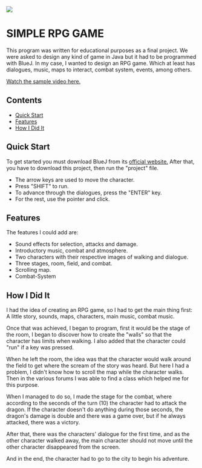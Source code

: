 <img align="center" src="https://image.prntscr.com/image/XCr8S0IoRqm1ZtaYTjQfrQ.png" />

# SIMPLE RPG GAME
This program was written for educational purposes as a final project. 
We were asked to design any kind of game in Java but it had to be programmed with BlueJ.
In my case, I wanted to design an RPG game. Which at least has dialogues, music, maps to interact, combat system, events, among others.

<a href="https://www.youtube.com/watch?v=gI9aBzD2ydY" target="_blank">Watch the sample video here.</a>

## Contents

* [Quick Start](#quick-start)
* [Features](#features)
* [How I Did It](#how)

## <a name="quick-start"></a>Quick Start
To get started you must download BlueJ from its <a href="https://www.bluej.org/" target="_blank">official website.</a> After that, you have to download this project, then run the "project" file.

* The arrow keys are used to move the character.
* Press "SHIFT" to run.
* To advance through the dialogues, press the "ENTER" key.
* For the rest, use the pointer and click.

## <a name="features"></a>Features
The features I could add are:
* Sound effects for selection, attacks and damage.
* Introductory music, combat and atmosphere.
* Two characters with their respective images of walking and dialogue.
* Three stages, room, field, and combat.
* Scrolling map.
* Combat-System

## <a name="how"></a>How I Did It
I had the idea of creating an RPG game, so I had to get the main thing first: A little story, sounds, maps, characters, main music, combat music.

Once that was achieved, I began to program, first it would be the stage of the room, I began to discover how to create the "walls" so that the character has limits when walking. I also added that the character could "run" if a key was pressed.

When he left the room, the idea was that the character would walk around the field to get where the scream of the story was heard. But here I had a problem, I didn't know how to scroll the map while the character walks. Then in the various forums I was able to find a class which helped me for this purpose. 

When I managed to do so, I made the stage for the combat, where according to the seconds of the turn (10) the character had to attack the dragon. If the character doesn't do anything during those seconds, the dragon's damage is double and there was a game over, but if he always attacked, there was a victory.

After that, there was the characters' dialogue for the first time, and as the other character walked away, the main character should not move until the other character disappeared from the screen.

And in the end, the character had to go to the city to begin his adventure.
